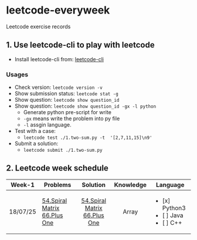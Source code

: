 # leetcode-everyweek
Leetcode exercise records

## 1. Use leetcode-cli to play with leetcode
- Install leetcode-cli from: [leetcode-cli](https://github.com/skygragon/leetcode-cli.git)
###  Usages
- Check version: `leetcode version -v`
- Show submission status: `leetcode stat -g` 
- Show question: `leetcode show question_id`
- Show question: `leetcode show question_id -gx -l python`
    - Generate python pre-script for write
    - `-gx` means write the problem into py file
    - `-l` assgin  language.
- Test with a case:
    - `leetcode test ./1.two-sum.py -t  '[2,7,11,15]\n9'`
- Submit a solution:
    - `leetcode submit ./1.two-sum.py`

## 2. Leetcode week schedule

|Week-1 | Problems | Solution | Knowledge | Language|
|:----:| ------ |:------:|:---------:| ----- |
|18/07/25| [54.Spiral Matrix](https://leetcode.com/problems/spiral-matrix/description/) <br> [66.Plus One](https://leetcode.com/problems/plus-one/description/) <br>| [54.Spiral Matrix](./Python3/54.spiral-matrix.python3.md)<br> [66.Plus One](./Python3/66.plus-one.python3.md)  <br>|Array |<ul><li>[x] Python3</li><li>[ ] Java</li><li>[ ] C++</li></ul>|

